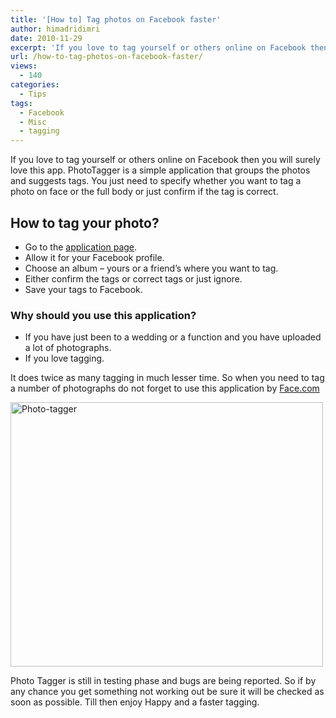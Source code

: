 ```yaml
---
title: '[How to] Tag photos on Facebook faster'
author: himadridimri
date: 2010-11-29
excerpt: 'If you love to tag yourself or others online on Facebook then you will surely love this app. PhotoTagger is a simple application that groups and the photos and suggetses tags. You just need to specify whether you want to tag a photo on face or the full body or jusr confirm if the tag is correct. '
url: /how-to-tag-photos-on-facebook-faster/
views:
  - 140
categories:
  - Tips
tags:
  - Facebook
  - Misc
  - tagging
---
```

If you love to tag yourself or others online on Facebook then you will surely love this app. PhotoTagger is a simple application that groups the photos and suggests tags. You just need to specify whether you want to tag a photo on face or the full body or just confirm if the tag is correct.

## How to tag your photo?

  * Go to the <a href="http://face.com/" onclick="_gaq.push(['_trackEvent', 'outbound-article', 'http://face.com/', 'application page']);" >application page</a>.
  * Allow it for your Facebook profile.
  * Choose an album – yours or a friend’s where you want to tag.
  * Either confirm the tags or correct tags or just ignore.
  * Save your tags to Facebook.

### Why should you use this application?

  * If you have just been to a wedding or a function and you have uploaded a lot of photographs.
  * If you love tagging.

It does twice as many tagging in much lesser time. So when you need to tag a number of photographs do not forget to use this application by <a href="http://face.com/" onclick="_gaq.push(['_trackEvent', 'outbound-article', 'http://face.com/', 'Face.com']);" >Face.com</a>

<a href="http://fbknol.com/how-to-tag-photos-on-facebook-faster/photo-tagger/" onclick="_gaq.push(['_trackEvent', 'outbound-article', 'http://fbknol.com/how-to-tag-photos-on-facebook-faster/photo-tagger/', '']);" rel="attachment wp-att-3998"><img class="alignnone size-full wp-image-3998" src="http://cdn.devilsworkshop.org/files/2010/11/Photo-tagger.png" alt="Photo-tagger" width="500" height="423" /></a>

Photo Tagger is still in testing phase and bugs are being reported. So if by any chance you get something not working out be sure it will be checked as soon as possible. Till then enjoy Happy and a faster tagging.
